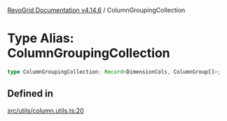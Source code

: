 [RevoGrid Documentation v4.14.6](README.md) / ColumnGroupingCollection

# Type Alias: ColumnGroupingCollection

```ts
type ColumnGroupingCollection: Record<DimensionCols, ColumnGroup[]>;
```

## Defined in

[src/utils/column.utils.ts:20](https://github.com/revolist/revogrid/blob/62db573a68fb44a3482895267c8cda1c54f2f4d4/src/utils/column.utils.ts#L20)
